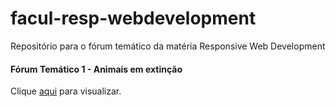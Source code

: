 # facul-resp-webdevelopment
Repositório para o fórum temático da matéria Responsive Web Development
#### Fórum Temático 1 - Animais em extinção
Clique [aqui](https://whathebea.github.io/facul-resp-webdesign/forum-1/index.html) para visualizar.
